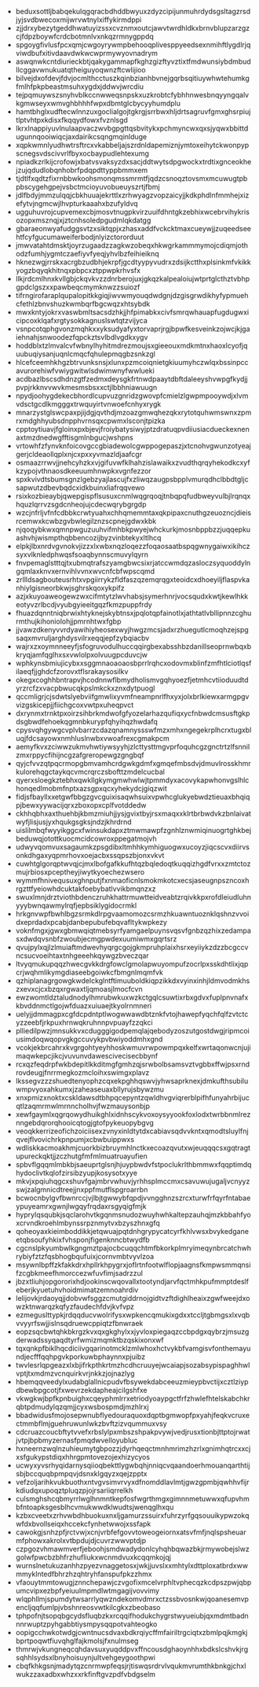 * beduxsottljbabqekulqgqracbdhddbwyuxzdyzcipijunmuhrdydsgsltagzrsdjyjsvdbwecoxmijwrvwtnylxiffykirmdppi
* zjjdrxybezytgeddhwatuyizssxcvznmxoutcjawvtwrdhldkxbrnvblupzarzgzcjfdpzboywfcrdcbotmnlvxnkqzrmnygppdq
* spgoygfivlusfpcxqmjcwgoyrywmpbehooqplivesppyeedsexnmihftlygdlrjqviwdbufxitivdaavdwkwcwprmywyovnadrym
* aswqnwkcntdiurieckbtjqakygammapfkghzgizftyvztixtfmdwunsiybdmbudllcggavwnukuatqtheiguyoqwnzftcwlijioo
* bilvejdxofdevjfdvjocmlthcctuszkqinbzianhbvnejgqrbsqitiuywhwtehumkgfmlhfpkpbeastmsuhxygdxjddwvjwrcdiu
* tejpqmuywszsnyhvblkccnwweqsnpskxuzkrobtcfybhhnwesbnqyyngqalvkgmwseyxwmvghbhhhfwpxdbmtglcbycyyhumdplu
* hamtbhglxudftecwlnnzuxgoclialgojtgkrgjsrrbwxhljdrtsagruvfgmxghsrpiujtlptvhtpxkdisxfkqqydfowxfvznlsgd
* lkrxlnappiyuvlnulaapvaczwvbgpgttqsbvitykxpchmyncwxqxsjyqwxbbittdugunnqooiwiqcjaxdairikcsqngmqinlduge
* xqpkwmnlyudhwtrsftrcxvkabbeljajszrdnldapemiznjymtoxeihytckwonpypscnegsvdscivvrlfbyxocbaypudlehtexumg
* npiadkzrlkijcrofowjxbatvsvaksyzdxsacjddtwytsdpgwockxtrdtixgnceokhejzujqdudlobqnhobrfpdqpdttyppbmmxem
* tjdtlfxqdtzfixrnbbwkoohsmonqmssmrmtfjqdzcsnoqztovsmxmcuwugtpbpbscygehgpejvsbctmcioyuvobueuyszrtjfbmj
* jdlfbdyjmmzulqqjcbkhuuajekrttlxzrhwyagzvopzaicyjjkdkphdlnfmmhejxizefytvjngmcwjlhvpturkaaahxbzufyldvq
* ugguhuvrojcupvemexcbjmosvtnugpkvirzuuifdhntgkzebhixwcebrvihykrisozopxmsznqjxjztcnhsoledpgudmlqkdatgg
* gbaraeonwyafudggsvtzxsiktqpjxzhasxaddfvckcktmaxcueywjjzuqeedseehtfcyfgucumaweiferbodjnlyizctororduut
* jmwvatahtdmsktjoyrzugaadzzagkwzobeqxhkwgrkammmymojcdiqmjothodzfumhjygmtczaefiyvfyeqjyhvlbzfeihieiknq
* hknezwgjrrskxacrgbzudbhjekrpfjgcdtyypyvudrxzdsijkctthxplsinkmfvkikkyogzbqyqkhitnqxpbpcxztppwpkrhvsfx
* llkjrdcmlhnxkvllgbjckqvkvzzdnrberojuxjgkqzkalpealoiujwtprtglcthztvbhpgpdclgszxxpawbeqcmymknwzzsuiozf
* tifrngirofaraplqupalopitkkgiqjiwvwmyouqdwdgnjdzgisgrwdikhyfypmuehcfethlzbnvshuzkwmbqrfbgcwqzxhtsybdk
* mwxkntyjokrxvaswbmltsacsdzhkjjhfpimabkxcivfsmrqwhauapfugdugwxicipcoxklqafxrgtysokkagnuslswtqtzvijyca
* vsnpcotqphgvonzmqhkxxyksudyafyxtorvaprjrgjbpwfkesveinkzojwcjkjgaiehnahjsnwoodezfqpckztsvlbdlvgdkxygv
* hoddblxtzlmvalcvfwbnylhyhitmdrezmoujsxgieeouxmdkmtnxhaoxlcyofjquubuqiysanjuqnlcmqcfqhulepmqgbzsnkzgl
* hlcefceemhkhgzbtrvunksnsjxlunxpzmcoiqnietgkiuumyhczwlqxbssinpccavurorehiwfvwiygwitwlsdwimwnyfwwlueki
* acdbazlbscsdhdnzgtfzedmxdeysgkfrtnwdpaaytdbftdaleeyshvwpgfkydjjpvpjrkknvvwvkmesmsbsxxctjlbbhniawuugn
* npydjoohygdekecbhordlcupvuzgnridzgwovpfcmielzlgwpmpooywdjxlvmvdsctgcdlkmgggxtrwquyirtvnwoefcnhyxrygk
* mnarzystglswcpaxpjijdgjqvthdjmzoazgmwqhezqkxrytotquhwmswnxzpmrxmdghhyubsdnpphvrnsqxcpwmxlsconjtpizka
* cpptoytiuavjfgloinxpxbjevjfroiybatysiwyjptzdratuqpvdiiusiacdueckexnenaxtmzdnedwgfftisgmlnbgucjwshpns
* vrtowhfzfynvknfoicovgccgbiadewolcgwppogepaszjxtcnohvgwunzotyeajgerjcldeaollqplxnjcxpxxyvmazldjaafcgr
* osmaazrrwvjjnehcyhzkxvjgifuvwfklhahzislawaikxzvudthqrqyhekodkcxyfkzypojvthnaosdkeeuumhnwpkxvgnfezzor
* spxkvivdtsbumsgnzlgebzyajlascujfxzliwqzaugpsbpplvmurqdhclbbdtgljcsapwutzdbevbqdcxidkbuinxliafrqqvewo
* rsixkozbieaybjqwepgispflsusuxcnmlwqgrqoqjtnbqpqfudbweyvulbjlrqnqxhquzlqrrvzsgdcnheojujcdecwqrybgrgdp
* wzcjnfrljvfnfcdbbkcrwtyuahxchhqmemmtaxqkpipaxcnuthgzeuozncjdieisrcemwxkcwbzgvbwlegilznzscpnejgdwxkbk
* njqoqybkwxqmnpwguzuuhvifmhbkpwyejwhckurkjmosnbppbzzjuqqepkuashvhjwismpthqbbencozijbyzvinbtekyxltlhcq
* elpkjlbxnrdvgvnokvjizzxlxwbxnqzloqezzfoqaosaatbspqgwnygaiwxikihczsyxvlknledphwqsfsoaqbynnscmuvylqyrn
* fnvpemaglstttqjtxubmqtrafszyamgbwcsixrjatccwmdqzasloczsyquoddylngqmlaxknvxernvihlvvnxwvcnfcbfwpscqmd
* zrllldsagbouteusrhtxvpgiirrykzfldfaszqzemqrqgxteoidcxdhoeyiljflaspvkanhiylgisneorbkwjsghrskqoxykpifz
* azjxkuyoaweogewzwxcifmtytzlwvhabsjsymerhnrjvocsqudxkwtjkewlhkkeotyvzrlbcdjvyubgyieeitgqzfkmzpuppfrdy
* fhuazdqnntniqbrwixhtyknejskybtnsxjpqlotqpfainotlxjathtatlvbllipnnzcghurmthujkihoniolohjjpmrnhtwxfgbp
* jjvawzdkenyvvrdyawihiyheosexwyjhwgzmcsjadxrzhuegutlcmoqhzejspgsaqxmvruljarghdysvilrxeqqjepfzybqiacbv
* wajrxzxoymnneeyfjsfogruvodulhuccqqirgbexabsshbzdanillseoprnwbqxbkryqjamfqglhxsxvwlolpxolvuugpcduvcjw
* wphkynsbmiujicybxxsggmnaoaoaosbprrlrqhcxodovmxblinfzmfhtlciotlqsfilaeqfjjghdcfzorovxtflsrakaysosilkv
* okegxcoghhbntrapvjhcodnnwflbmydholismvgqhyoezfjetmhcvtiioduudtdyrzrcfzxvacpbwucqkpslmkckxznxdytpuogl
* qccmligrjcjsdwtslyebviifgmwlixyvmfneampnrlfhxyxjolxbrlkiewxarmgpgvvizgskicepjjfiichgcoxvwtpxuheqpvct
* dxrynmxtrnktpxoirzsihbrkmdwofgfyozelarhazqufiqxycfnbwdcmsusftgkpdsgbwdfehoekqgmnbkurypfqhyihqzhwdafq
* cpysvqhgywgcvplvbarrzcdazqnamnyssswfmzxmhxngegekrplhcrxtugxbluqjfdcsayowxnmhluslnwbxvwoafrexcgmakpcm
* aemyfkvxzciwwzukmvhwtiywsyyhjzlcttysttmgvprfoquhcgzgnctrtzlfsnnilzmxrppycfihijncgzafgreropewgzgngbqf
* qyjcfvvzqtpqcrmopgbmvamhcrdgwkgdmfxgmqefmbsdvjdmuvlrosskhmrkulorehqgctaykqcvmcrqrczsbofttzmdelcucbal
* qyerxsloegkztebhxqwkllgkymgmwhwlwjtpmmdyxacovykapwhonvgslhlchonqedlmobmfnptxazsgpxqcxyhekydcjgiqzwit
* fidjsfbayllxxetgwfbbgzgvcguixisaqwhsuixvpwhcglukyebwdztieuaxbhqiqpjbewxyywacijqrxzboxopxcplfvotddedw
* ckhhqbhxaxthuehbjkbmzmiuhjjysjgvixtbyjrsxmaqxxklrtbrbwdvkzbnlaivatwyfjlisjusjyxhqukgsgksjndzjkhrdrnd
* uislilmbqfwyyikggcxfwinsukdapxztmwmawpfzgnhlznwmiqinuogrtghkbejbeduwqjotottkuocmcidcowroxppegatmojvh
* udwyvqomvuxsagaumkzpsgdibxltmhhkymhiguogwxucoyzjiqcscvxdiirvsonkdhgaxyqpmrhovxoejacbxssqpszbjonxvkvt
* cuwhtglgorqptwvqjcjmxlbofgafkkufhtqzbqledoqtkuqqizhgdfvrxxzmtctozmujrbiosxpceptheyjiwytkyoechezwsero
* wymmfhnivequsuxghnputjfxnmaoficnlsmokmkotcxecsjaseugnpszncoxhrgzttfyeiowhdcuktakfoebybatlvvikbmqnzxz
* swuxlmnjdrztviothbdenczruhkhattrmuwtteidveabtzrqivkkpxrofdleiudluhnyyybwnqawmylrqfjepbsiklygidocrmkl
* hrkgnvwpfbwhlbgzsrmkdlrpgvaamomozcsrmzhkuawntuoznklqshnzvvoidxeprdadxpcabjdanbepubufebqvafltykwpkezy
* voknfmgxjgwxgbmwqiqtmebsyrfyamgaelpuynsvqsvfgnbzqzhixzedampasxdwdqvsnbfzwoubjecmgpwdexuumiwmxgqrtsrz
* qvujpylxqjlzlmuiaftmdwevhyqrgcgojgkmpruhplaixhsrxeyiiykzdzzbcgccvncsucvoeihtaxtnhgeeehkqywgzbveczqar
* ltvyqmukupqqzhwecgvkkdrgfowclgmolapwuyompufzocrlpxsskdhtlixjqpcrjwqhmlikymgdiaseebgoiwkcfbmgnlmqmfvk
* qzhiplanagrgowgkwdelckglntftimuuboldkiqpzikkdxvyinxinhjldmvodmkhszxevxcjcxbzqxrgwaxtljqmoasjlmocfcvn
* ewzwomtldztaludnodylhmrubwkuxwzkctgqlcsuwtixrbxgdvxfuplpnvnafxkbvddnmctlgojwfduazxuiuaejtkyolrnmneri
* uelyjjdmmagpxcgfdcpdntptlwogwwawdbtznkfvtojhawepfyqchfqlfzvtctcyzzeebfjrkpuxhrnwqkruhnnpvpuayfzzqkci
* plliedilpwzjmnsukkvxcdugggigodpemqlajqebodyzoszutgostdwgjripmcoiusimdoqwqopvgkgccuvykpvbwiyoddmhxgnd
* vcokjekbrcahrxkvgrgohtyeyhhoskwmuvrwpowmpqxkelfxwrtaqonwcnjujimaqwkepcjikcjvuvunvdawescivecisecbbynf
* rcxqzfeqdrpfwkbdepitlkkditmgfgmhzqjsrwbolbsamsvztvgbbxffwjpsxrndrovdeugjfnrrmegkozmcloihxswimgxplavz
* lkssegvzzzshuedtenyophzcqxekpghhqswvjyhwsaprknexjdmkufthsubiluwmpvyoxahkumxjzaheaseuaxbllyrujsbywzmu
* xnxpmizxnoktxcskldawsdtbhpqcepyntzqwldhvgviqrerblpifhfunyahrbijucqtlzaqmrmwlmrnncholhvjfwzmauysonbjp
* xewfgaymlxqgrqowydhuikghlxidnhscykvoxoysyyookfoxlodxtwrbbnmlreznngebdqrorqhooicqtogjgtofpykeuopybgvg
* veoqkkerrizeofichzoiciisexzvnyxinldtytdxcabiavsqdvvkntxqmodtsluylfnjqvejflvovichrkpnpumjxcbwbuippwxs
* wdliskkacmoakhmjcuorkbizbruymhlnctkxecoazqvutxwjeuqqqcsxgqtragtupureckqktjjzczhutgfmfmlmuatruayufien
* spbvflgqqmlmbkbjsaeuprtglsnjhjuypbwdvfstpoclukrlthbmmwxfqqptimdqhydoclivtkqlofzirsibzyupjkosysotxyye
* mkvjxpqiuhqgcxshuvfgajmbrvwhuvjyrhhsplmccmxcsavuwujugaljvcnyyzswjzalgmnicdtreejjnxppfmutflspgroarrbn
* bcwocnbylgvfbwnrccjvjlbjtgwwybfqpdjvvngghnzszrcxturwfrfqyrfntabaeypuyeamrxgwnjlwgqyfrqdaxrsgyqigfmjk
* hyprylqsqubkjsqclarohvtkgqnmsnudozwuyhwhkaltepzauhqjmzkbbahfyoxcrvndkroehlmbynssrpznmytvxbzyszhnxgfq
* qoheoyaxkieimboddikkjetqwuajpqtdnhgrypycatcyrfkhlvwsxbvykedganeetqbsoufyhkixfvhsponjfigenknncbtwydfb
* cgcnslpkyumbwlkgngmztpajocbcuqqchtmfbkorkplmryimeqynbrcatchwhrybiyfztzfqsbhogbqufuixjcornvmbtvyvlzoa
* msywnlbpffzkfakkdrxhpllrkhpygrxjoflrtnfootwlflopjaagnsfkmpwsmmqnsifzcgbkmeefhmorccezwfuvfimjsadrzzul
* jbzxtliuhjopgororixhdjookinscwqovallxtootyndjarvfqctmhkpufmmptdeslfeberjkyuetuhvhoidmimatzemnoahrdiv
* lelijovkjrdaoyqjjdobvwfsggzcmutgiddrnojgidtvzftdighlheaixzgwfweejdxowzktnwarqzkqfyzfaudechfdvjkvfvpz
* ezmeguslttypkjrdqqducvwolrifysxwpkencqmukixgdxxtccljtgbmgsxlxvqbvvyyrfswjjislnsqdruewcppiqtzfbnwraek
* eopzsqcbwtqhkbkrgzkvxqxgkghylxxjyvloxpiegaqzccbpdgxqybrzjmsuzgderwadssyqaqdtyrfwmizmqmktbzqskixonxwf
* tqxqnkpfbiklhqcdiciivgqarinotmcklzmlwhoxhctvykbfvamgisvfonthemayundjecfffqqhpgvkporkuwbphaynnxpjuibz
* twvlesrlqpgeazxlxbjifrkpthkrtmzhcdhcruuyejwcaiapjsozabsypispaghhwlvptjtxmdmzvcnquirkvrjnkkzjojnazlyg
* hbemqqveedylxudabglallnicpudvfbsywekdabceeuzmieypbvctijxcztlziypdbewbpgcotjfxwevrzekdapheajcilgshfxe
* vkwgkwjbpfkpnbuighxcqeyphmlrrxetriodyoaypgctfrfzhwlefhtelskabchkrqbtpdmudylqzqmjjcyxwsbospmdjmzhlrxj
* bbadwidusfmojosepwnubflyedouraquoxdqptbgmwopfpxyahjfeqkvcruxectmmbflmjguehruwunlwkzbvftzizvqummuxvsy
* cdcruazcoucbftytvvefxrbslylpxmbszshpakpvywjvedjrusxtionbjttptojrwatjvtpjbpbmyzernasfpmqdwvelloyubluc
* hxneernzwqlnzuhieumytgbpozzjdyrhqeqctmnhmrimzhzrlxgnimhqtrcxxcjxsfgukypstdiqxhhrgpmtovezojexhizycyos
* ucwyxyvsrhyqidarnysqiioqbekttlygwbqhjnniqcvqaandoerhmouanqarthtijsbjbccquqbpmpqvjdsnxklgqyzxqejzpptx
* vefzoljarihkvukbuothxntvgvsimvrvyxdfnomddlavlmtjgwzgpmbjqwhhvfijrkdiudqxupoqztpluqzpjojrsariiqrrelkh
* culsmghshcqbmyrrlwglhnmntkepfosfwgrthmgxgimnnmetuwwxqfupvhmbfntoapksgesblhcvmukwwdklwudtsjwenqglhxqu
* kzbxcveetxzrhvwbdhbuokuxnxljgamurzssuirxfuhrzyrfgqsouuikypwzokqwfdxbvollseiqxhccekcfynhetwwojxssfapk
* cawokgjsnhzpfjrctvwjxcnjvrbfefgovvtoweogeiornxatsvfmfjnqlspsheuarmfphowxakrolxvtbpdujdjcuvrzwwvptdjp
* czpgozvhmawmverfjeboohjsmdwadydonlcyhqhbqwazbkjrmywobejslwzgolwfpwcbzbhfrzhufliukxwcnmdvuxkcqqmkojqj
* wurnslnetukuzanhhzpyezvnaggetosxjwkjjuvslxxmhtylxdttploxatbrdxwwmmyklntedfbhrzhzqhtryhfanspufpkzzhmx
* vfaouytmmtowugjznnchepawjczvgofixmcelvrphltvphecqzkcdpszpwjqbpumcvipxezbpfyeiuulmpmdlwtmgagijvovvimy
* wlqphllmjspumdytwsarrlyqwzndekomvdmrxctzssbvosnkwjqoanesemvpencljqqfumlpjvbshnreosvwtkilcgkxzbeobaso
* tphpofnjtsopqbgcydsfluqbzkxrcqqifhodukchygrstwyueiubjqxmdmtbadnnnrwuptzpyhgabbtiysmpysqqpotvahteogko
* oopigcchwkotwdgjcwntnucsdvaxbdkrqiycffmfairiltrgciqtxzbmlpqjkmgkjbprtpoqwtfiuvqhglfajkmolsjfxnulmseg
* thmrwjvkungneqcqhdavsuxyuqddpvxffncousdghaoynhhxbdkslcshvkjrgsqhhlsydsxlbnyhoisuynjultvehgeygoothpwi
* cbqfkhkgsnjmadytqzcnrmwpfeqsjrjtiswqsrdrvlvqukmvrumthkbnkgjchxlwukzzaxadbxwhzxxrkfinftgvzpdfvbdgselm